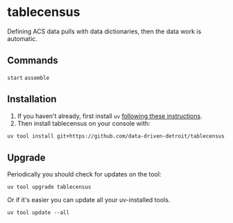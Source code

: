 # tablecensus

Defining ACS data pulls with data dictionaries, then the data work is automatic.


## Commands

`start`
`assemble`


## Installation

1. If you haven't already, first install `uv` [following these instructions](https://docs.astral.sh/uv/getting-started/installation/#__tabbed_1_1).
2. Then install tablecensus on your console with:
```bash
uv tool install git+https://github.com/data-driven-detroit/tablecensus.git
```


## Upgrade

Periodically you should check for updates on the tool:

```
uv tool upgrade tablecensus
```

Or if it's easier you can update all your uv-installed tools.

```
uv tool update --all
```

